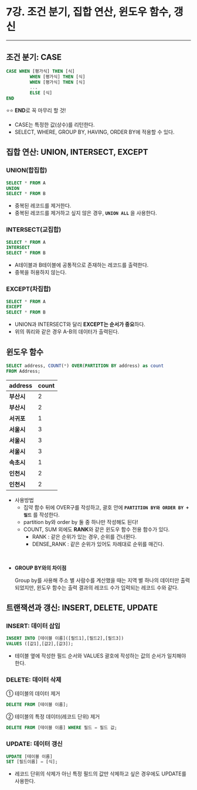 # 7강. 조건 분기, 집합 연산, 윈도우 함수, 갱신

---

## 조건 분기: CASE

```sql
CASE WHEN [평가식] THEN [식]
		 WHEN [평가식] THEN [식]
		 WHEN [평가식] THEN [식]
		 ...
		 ELSE [식]
END
```

⭐⭐ **END**로 꼭 마무리 할 것!

- CASE는 특정한 값(상수)를 리턴한다.
- SELECT, WHERE, GROUP BY, HAVING, ORDER BY에 적용할 수 있다.

## 집합 연산: UNION, INTERSECT, EXCEPT

### UNION(합집합)

```sql
SELECT * FROM A 
UNION 
SELECT * FROM B
```

- 중복된 레코드를 제거한다.
- 중복된 레코드를 제거하고 싶지 않은 경우, **`UNION ALL`** 을 사용한다.

### INTERSECT(교집합)

```sql
SELECT * FROM A 
INTERSECT
SELECT * FROM B
```

- A테이블과 B테이블에 공통적으로 존재하는 레코드를 출력한다.
- 중복을 허용하지 않는다.

### EXCEPT(차집합)

```sql
SELECT * FROM A 
EXCEPT
SELECT * FROM B
```

- UNION과 INTERSECT와 달리 **EXCEPT는 순서가 중요**하다.
- 위의 쿼리와 같은 경우 A-B의 데이터가 출력된다.

## 윈도우 함수

```sql
SELECT address, COUNT(*) OVER(PARTITION BY address) as count
FROM Address;
```

| **address** | **count** |
| --- | --- |
| **부산시** | 2 |
| **부산시** | 2 |
| **서귀포** | 1 |
| **서울시** | 3 |
| **서울시** | 3 |
| **서울시** | 3 |
| **속초시** | 1 |
| **인천시** | 2 |
| **인천시** | 2 |
- 사용방법
    - 집약 함수 뒤에 OVER구를 작성하고, 괄호 안에 **`PARTITION BY와 ORDER BY + 필드`** 를 작성한다.
    - partition by와 order by 둘 중 하나만 작성해도 된다!
    - COUNT, SUM 외에도 **RANK**와 같은 윈도우 함수 전용 함수가 있다.
        - RANK : 같은 순위가 있는 경우, 순위를 건너뛴다.
        - DENSE_RANK : 같은 순위가 있어도 차례대로 순위를 매긴다.

<br>

- **GROUP BY와의 차이점**

  Group by를 사용해 주소 별 사람수를 계산했을 때는 지역 별 하나의 데이터만 출력되었지만, 윈도우 함수는 출력 결과의 레코드 수가 입력되는 레코드 수와 같다.


## 트랜잭션과 갱신: INSERT, DELETE, UPDATE

### INSERT: 데이터 삽입

```sql
INSERT INTO [테이블 이름]([필드1],[필드2],[필드3])
VALUES ([값1],[값2],[값3]);
```

- 테이블 옆에 작성한 필드 순서와 VALUES 괄호에 작성하는 값의 순서가 일치해야 한다.

### DELETE: 데이터 삭제

① 테이블의 데이터 제거

```sql
DELETE FROM [테이블 이름];
```

② 테이블의 특정 데이터(레코드 단위) 제거

```sql
DELETE FROM [테이블 이름] WHERE 필드 = 필드 값;
```

### UPDATE: 데이터 갱신

```sql
UPDATE [테이블 이름]
SET [필드이름] = [식];
```

- 레코드 단위의 삭제가 아닌 특정 필드의 값만 삭제하고 싶은 경우에도 UPDATE를 사용한다.